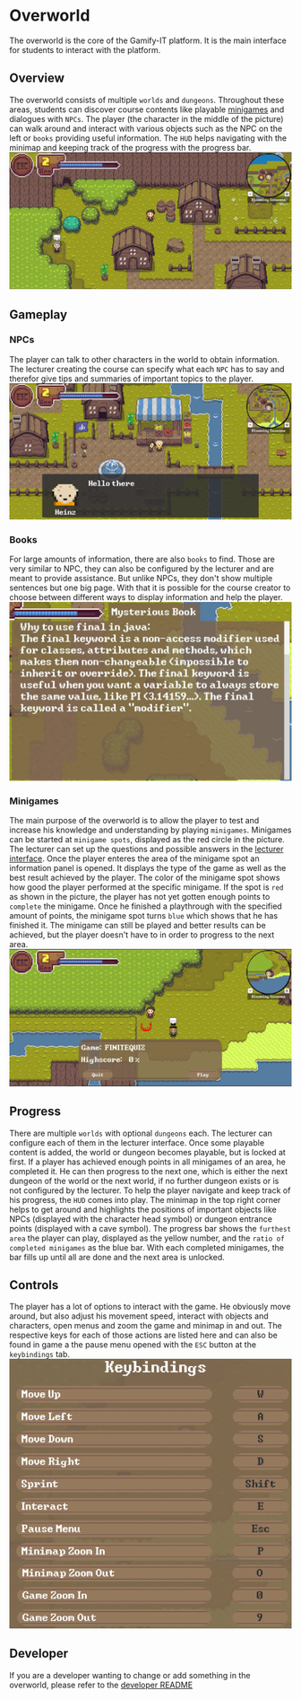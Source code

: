 # Overworld

The overworld is the core of the Gamify-IT platform.
It is the main interface for students to interact with the platform.

## Overview

The overworld consists of multiple `worlds` and `dungeons`.
Throughout these areas, students can discover course contents like playable [minigames](../README.md) and dialogues with `NPCs`. The player (the character in the middle of the picture) can walk around and interact with various objects such as the NPC on the left or `books` providing useful information. The `HUD` helps navigating with the minimap and keeping track of the progress with the progress bar.  
![overworld](../../images/overworld.webp)

## Gameplay

### NPCs

The player can talk to other characters in the world to obtain information. The lecturer creating the course can specify what each `NPC` has to say and therefor give tips and summaries of important topics to the player.
![npc dialogue](../../images/npc-dialogue.webp)

### Books

For large amounts of information, there are also `books` to find. Those are very similar to NPC, they can also be configured by the lecturer and are meant to provide assistance. But unlike NPCs, they don't show multiple sentences but one big page. With that it is possible for the course creator to choose between different ways to display information and help the player.  
![books](../../images/books.webp)

### Minigames

The main purpose of the overworld is to allow the player to test and increase his knowledge and understanding by playing `minigames`. Minigames can be started at `minigame spots`, displayed as the red circle in the picture. The lecturer can set up the questions and possible answers in the [lecturer interface](../lecturer-interface/README.md). Once the player enteres the area of the minigame spot an information panel is opened. It displays the type of the game as well as the best result achieved by the player. The color of the minigame spot shows how good the player performed at the specific minigame. If the spot is `red` as shown in the picture, the player has not yet gotten enough points to `complete` the minigame. Once he finished a playthrough with the specified amount of points, the minigame spot turns `blue` which shows that he has finished it. The minigame can still be played and better results can be achieved, but the player doesn't have to in order to progress to the next area.  
![minigame](../../images/minigame-spot.webp)

## Progress

There are multiple `worlds` with optional `dungeons` each. The lecturer can configure each of them in the lecturer interface. Once some playable content is added, the world or dungeon becomes playable, but is locked at first. If a player has achieved enough points in all minigames of an area, he completed it. He can then progress to the next one, which is either the next dungeon of the world or the next world, if no further dungeon exists or is not configured by the lecturer. To help the player navigate and keep track of his progress, the `HUD` comes into play. The minimap in the top right corner helps to get around and highlights the positions of important objects like NPCs (displayed with the character head symbol) or dungeon entrance points (displayed with a cave symbol). The progress bar shows the `furthest area` the player can play, displayed as the yellow number, and the `ratio of completed minigames` as the blue bar. With each completed minigames, the bar fills up until all are done and the next area is unlocked.

## Controls

The player has a lot of options to interact with the game. He obviously move around, but also adjust his movement speed, interact with objects and characters, open menus and zoom the game and minimap in and out. The respective keys for each of those actions are listed here and can also be found in game a the pause menu opened with the `ESC` button at the `keybindings` tab.  
![keybindings](../../images/keybindings.webp)

## Developer

If you are a developer wanting to change or add something in the overworld, please refer to the [developer README](../../dev-manuals/services/overworld/README.md)
